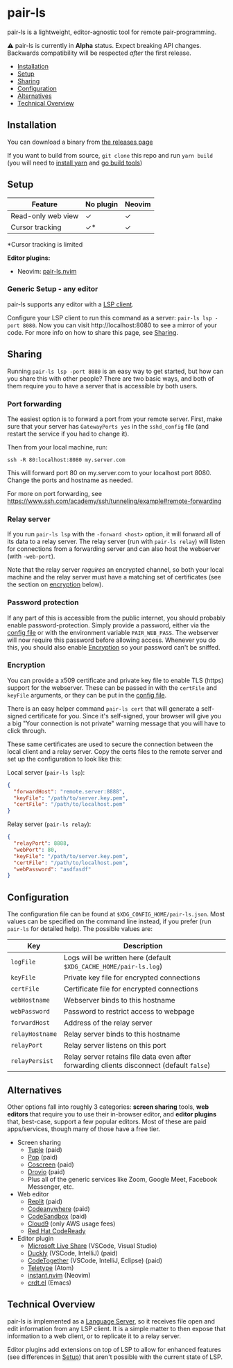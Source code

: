 # pair-ls

pair-ls is a lightweight, editor-agnostic tool for remote pair-programming.

:warning: pair-ls is currently in **Alpha** status. Expect breaking API changes.
Backwards compatibility will be respected _after_ the first release.

- [Installation](#installation)
- [Setup](#setup)
- [Sharing](#sharing)
- [Configuration](#configuration)
- [Alternatives](#alternatives)
- [Technical Overview](#technical-overview)

## Installation

You can download a binary from [the releases
page](https://github.com/stevearc/pair-ls/releases)

If you want to build from source, `git clone` this repo and run `yarn build`
(you will need to [install
yarn](https://classic.yarnpkg.com/lang/en/docs/install/) and [go build tools](https://go.dev/doc/install))

## Setup

| Feature            | No plugin | Neovim |
| ------------------ | --------- | ------ |
| Read-only web view | ✓         | ✓      |
| Cursor tracking    | ✓\*       | ✓      |

\*Cursor tracking is limited

**Editor plugins:**

- Neovim: [pair-ls.nvim](https://github.com/stevearc/pair-ls.nvim)

### Generic Setup - any editor

pair-ls supports any editor with a [LSP
client](https://microsoft.github.io/language-server-protocol/).

Configure your LSP client to run this command as a server: `pair-ls lsp -port 8080`. Now you can visit http://localhost:8080 to see a mirror of your code. For
more info on how to share this page, see [Sharing](#sharing).

## Sharing

Running `pair-ls lsp -port 8080` is an easy way to get started, but how can you
share this with other people? There are two basic ways, and both of them require
you to have a server that is accessible by both users.

### Port forwarding

The easiest option is to forward a port from your remote server. First, make
sure that your server has `GatewayPorts yes` in the `sshd_config` file (and
restart the service if you had to change it).

Then from your local machine, run:

```
ssh -R 80:localhost:8080 my.server.com
```

This will forward port 80 on my.server.com to your localhost port 8080. Change
the ports and hostname as needed.

For more on port forwarding, see https://www.ssh.com/academy/ssh/tunneling/example#remote-forwarding

### Relay server

If you run `pair-ls lsp` with the `-forward <host>` option, it will forward all
of its data to a relay server. The relay server (run with `pair-ls relay`) will
listen for connections from a forwarding server and can also host the webserver
(with `-web-port`).

Note that the relay server _requires_ an encrypted channel, so both your local
machine and the relay server must have a matching set of certificates (see the
section on [encryption](#encryption) below).

### Password protection

If any part of this is accessible from the public internet, you should probably
enable password-protection. Simply provide a password, either via the [config
file](#configuration) or with the environment variable `PAIR_WEB_PASS`. The
webserver will now require this password before allowing access. Whenever you do
this, you should also enable [Encryption](#encryption) so your password can't be
sniffed.

### Encryption

You can provide a x509 certificate and private key file to enable TLS (https)
support for the webserver. These can be passed in with the `certFile` and
`keyFile` arguments, or they can be put in the [config file](#configuration).

There is an easy helper command `pair-ls cert` that will generate a self-signed
certificate for you. Since it's self-signed, your browser will give you a big
"Your connection is not private" warning message that you will have to click
through.

These same certificates are used to secure the connection between the local
client and a relay server. Copy the certs files to the remote server and set up
the configuration to look like this:

Local server (`pair-ls lsp`):

```json
{
  "forwardHost": "remote.server:8888",
  "keyFile": "/path/to/server.key.pem",
  "certFile": "/path/to/localhost.pem"
}
```

Relay server (`pair-ls relay`):

```json
{
  "relayPort": 8888,
  "webPort": 80,
  "keyFile": "/path/to/server.key.pem",
  "certFile": "/path/to/localhost.pem",
  "webPassword": "asdfasdf"
}
```

## Configuration

The configuration file can be found at `$XDG_CONFIG_HOME/pair-ls.json`. Most
values can be specified on the command line instead, if you prefer (run
`pair-ls` for detailed help). The possible values are:

| Key             | Description                                                                               |
| --------------- | ----------------------------------------------------------------------------------------- |
| `logFile`       | Logs will be written here (default `$XDG_CACHE_HOME/pair-ls.log`)                         |
| `keyFile`       | Private key file for encrypted connections                                                |
| `certFile`      | Certificate file for encrypted connections                                                |
| `webHostname`   | Webserver binds to this hostname                                                          |
| `webPassword`   | Password to restrict access to webpage                                                    |
| `forwardHost`   | Address of the relay server                                                               |
| `relayHostname` | Relay server binds to this hostname                                                       |
| `relayPort`     | Relay server listens on this port                                                         |
| `relayPersist`  | Relay server retains file data even after forwarding clients disconnect (default `false`) |

## Alternatives

Other options fall into roughly 3 categories: **screen sharing** tools, **web
editors** that require you to use their in-browser editor, and **editor
plugins** that, best-case, support a few popular editors. Most of these are paid
apps/services, though many of those have a free tier.

- Screen sharing
  - [Tuple](https://tuple.app/) (paid)
  - [Pop](https://pop.com/) (paid)
  - [Coscreen](https://www.coscreen.co/) (paid)
  - [Drovio](https://www.drovio.com/) (paid)
  - Plus all of the generic services like Zoom, Google Meet, Facebook Messenger,
    etc.
- Web editor
  - [Replit](https://replit.com/) (paid)
  - [Codeanywhere](https://codeanywhere.com/) (paid)
  - [CodeSandbox](https://codesandbox.io/) (paid)
  - [Cloud9](https://aws.amazon.com/cloud9/) (only AWS usage fees)
  - [Red Hat
    CodeReady](https://developers.redhat.com/products/codeready-workspaces/overview)
- Editor plugin
  - [Microsoft Live
    Share](https://visualstudio.microsoft.com/services/live-share/)
    (VSCode, Visual Studio)
  - [Duckly](https://duckly.com/) (VSCode, IntelliJ) (paid)
  - [CodeTogether](https://www.codetogether.com/) (VSCode, IntelliJ, Eclipse)
    (paid)
  - [Teletype](https://teletype.atom.io/) (Atom)
  - [instant.nvim](https://github.com/jbyuki/instant.nvim) (Neovim)
  - [crdt.el](https://code.librehq.com/qhong/crdt.el) (Emacs)

## Technical Overview

pair-ls is implemented as a [Language
Server](https://microsoft.github.io/language-server-protocol/), so it receives
file open and edit information from any LSP client. It is a simple matter to
then expose that information to a web client, or to replicate it to a relay server.

Editor plugins add extensions on top of LSP to allow for enhanced features (see
differences in [Setup](#setup)) that aren't possible with the current state of
LSP.
